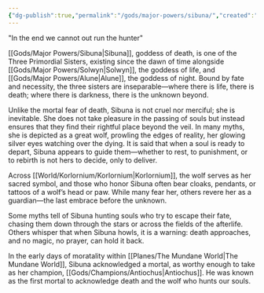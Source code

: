 ```yaml
---
{"dg-publish":true,"permalink":"/gods/major-powers/sibuna/","created":"2025-03-01T00:09:27.810-07:00"}
---
```


"In the end we cannot out run the hunter"

[[Gods/Major Powers/Sibuna\|Sibuna]], goddess of death, is one of the Three Primordial Sisters, existing since the dawn of time alongside [[Gods/Major Powers/Solwyn\|Solwyn]], the goddess of life, and [[Gods/Major Powers/Alune\|Alune]], the goddess of night. Bound by fate and necessity, the three sisters are inseparable—where there is life, there is death; where there is darkness, there is the unknown beyond.

Unlike the mortal fear of death, Sibuna is not cruel nor merciful; she is inevitable. She does not take pleasure in the passing of souls but instead ensures that they find their rightful place beyond the veil. In many myths, she is depicted as a great wolf, prowling the edges of reality, her glowing silver eyes watching over the dying. It is said that when a soul is ready to depart, Sibuna appears to guide them—whether to rest, to punishment, or to rebirth is not hers to decide, only to deliver.

Across [[World/Korlornium/Korlornium\|Korlornium]], the wolf serves as her sacred symbol, and those who honor Sibuna often bear cloaks, pendants, or tattoos of a wolf’s head or paw. While many fear her, others revere her as a guardian—the last embrace before the unknown.

Some myths tell of Sibuna hunting souls who try to escape their fate, chasing them down through the stars or across the fields of the afterlife. Others whisper that when Sibuna howls, it is a warning: death approaches, and no magic, no prayer, can hold it back.

In the early days of moratality within [[Planes/The Mundane World\|The Mundane World]], Sibuna acknowledged a mortal, as worthy enough to take as her champion, [[Gods/Champions/Antiochus\|Antiochus]]. He was known as the first mortal to acknowledge death and the wolf who hunts our souls.



